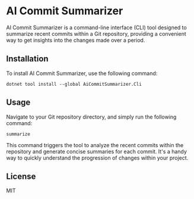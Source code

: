 # AI Commit Summarizer

AI Commit Summarizer is a command-line interface (CLI) tool designed to summarize recent commits within a Git repository, providing a convenient way to get insights into the changes made over a period.

## Installation

To install AI Commit Summarizer, use the following command:

```
dotnet tool install --global AiCommitSummarizer.Cli
```

## Usage

Navigate to your Git repository directory, and simply run the following command:

```
summarize
```

This command triggers the tool to analyze the recent commits within the repository and generate concise summaries for each commit. It's a handy way to quickly understand the progression of changes within your project.

## License

MIT
